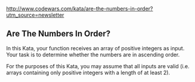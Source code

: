 http://www.codewars.com/kata/are-the-numbers-in-order?utm_source=newsletter

## Are The Numbers In Order?

In this Kata, your function receives an array of positive integers as input. Your task is to determine whether the numbers are in ascending order.

For the purposes of this Kata, you may assume that all inputs are valid (i.e. arrays containing only positive integers with a length of at least 2).